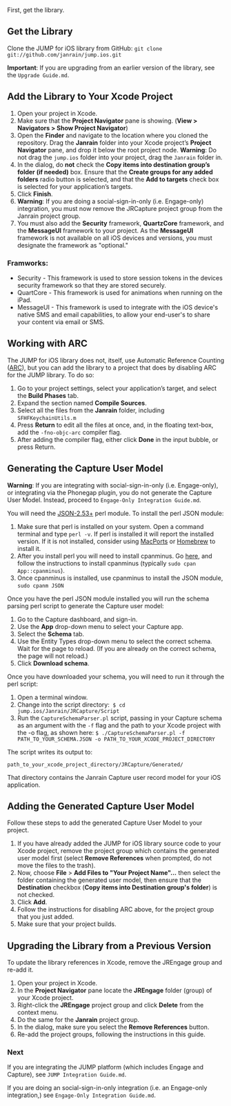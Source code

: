 First, get the library.

## Get the Library

Clone the JUMP for iOS library from GitHub: `git clone git://github.com/janrain/jump.ios.git`

**Important**: If you are upgrading from an earlier version of the library, see the `Upgrade Guide.md`.

## Add the Library to Your Xcode Project

1. Open your project in Xcode.
2. Make sure that the **Project Navigator** pane is showing. (**View > Navigators > Show Project Navigator**)
3. Open the **Finder** and navigate to the location where you cloned the repository. Drag the **Janrain**
   folder into your Xcode project’s **Project Navigator** pane, and drop it below the root project node.
   **Warning**: Do not drag the `jump.ios` folder into your project, drag the `Janrain` folder in.
4. In the dialog, do **not** check the **Copy items into destination group’s folder (if needed)** box. Ensure that the
   **Create groups for any added folders** radio button is selected, and that the **Add to targets** check box is
   selected for your application’s targets.
5. Click **Finish**.
6. **Warning**: If you are doing a social-sign-in-only (i.e. Engage-only) integration, you must now remove the
   JRCapture project group from the Janrain project group.
7. You must also add the **Security** framework, **QuartzCore** framework, and the **MessageUI** framework to your
   project. As the **MessageUI** framework is not available on all iOS devices and versions, you must designate the
   framework as "optional."

### Framworks:

* Security - This framework is used to store session tokens in the devices security framework so that they are stored
  securely.
* QuartCore - This framework is used for animations when running on the iPad.
* MessageUI - This framework is used to integrate with the iOS device's native SMS and email capabilities, to allow
  your end-user's to share your content via email or SMS.

## Working with ARC

The JUMP for iOS library does not, itself, use Automatic Reference Counting
([ARC](http://developer.apple.com/library/ios/#releasenotes/ObjectiveC/RN-TransitioningToARC/Introduction/Introduction.html#//apple_ref/doc/uid/TP40011226-CH1-SW13)),
but you can add the library to a project that does by disabling ARC for the JUMP library. To do so:

1. Go to your project settings, select your application’s target, and select the **Build Phases** tab.
2. Expand the section named **Compile Sources**.
3. Select all the files from the **Janrain** folder, including `SFHFKeychainUtils.m`
4. Press **Return** to edit all the files at once, and, in the floating text-box, add the `-fno-objc-arc` compiler
   flag.
5. After adding the compiler flag, either click **Done** in the input bubble, or press Return.

## Generating the Capture User Model

**Warning**: If you are integrating with social-sign-in-only (i.e. Engage-only), or integrating via the Phonegap
plugin, you do not generate the Capture User Model. Instead, proceed to `Engage-Only Integration Guide.md`.

You will need the [JSON-2.53+](http://search.cpan.org/~makamaka/JSON-2.53/lib/JSON.pm "JSON-2.53+") perl module. To
install the perl JSON module:

1. Make sure that perl is installed on your system. Open a command terminal and type `perl -v`. If perl is installed
   it will report the installed version. If it is not installed, consider using [MacPorts](http://www.macports.org) or
   [Homebrew](http://mxcl.github.io/homebrew/) to install it.
2. After you install perl you will need to install cpanminus. Go [here](http://www.cpan.org/modules/INSTALL.html), and
   follow the instructions to install cpanminus (typically `sudo cpan App::cpanminus`).
3. Once cpanminus is installed, use cpanminus to install the JSON module, `sudo cpanm JSON`

Once you have the perl JSON module installed you will run the schema parsing perl script to generate the Capture user
model:

1. Go to the Capture dashboard, and sign-in.
2. Use the **App** drop-down menu to select your Capture app.
3. Select the **Schema** tab.
4. Use the Entity Types drop-down menu to select the correct schema. Wait for the page to reload. (If you are already
   on the correct schema, the page will not reload.)
5. Click **Download schema**.

Once you have downloaded your schema, you will need to run it through the perl script:

1. Open a terminal window.
2. Change into the script directory:  `$ cd jump.ios/Janrain/JRCapture/Script`
3. Run the `CaptureSchemaParser.pl` script, passing in your Capture schema as an argument with the `-f` flag and the
   path to your Xcode project with the -o flag, as shown here:
`$ ./CaptureSchemaParser.pl -f PATH_TO_YOUR_SCHEMA.JSON -o PATH_TO_YOUR_XCODE_PROJECT_DIRECTORY`

The script writes its output to:

`path_to_your_xcode_project_directory/JRCapture/Generated/`

That directory contains the Janrain Capture user record model for your iOS application.

## Adding the Generated Capture User Model

Follow these steps to add the generated Capture User Model to your project.

1. If you have already added the JUMP for iOS library source code to your Xcode project, remove the project group
   which contains the generated user model first (select **Remove References** when prompted, do not move the files to
   the trash).
2. Now, choose **File** > **Add Files to "Your Project Name"...** then select the folder containing the generated user
   model, then ensure that the **Destination** checkbox (**Copy items into Destination group's folder**) is not
   checked.
3. Click **Add**.
4. Follow the instructions for disabling ARC above, for the project group that you just added.
5. Make sure that your project builds.

## Upgrading the Library from a Previous Version

To update the library references in Xcode, remove the JREngage group and re-add it.

1. Open your project in Xcode.
2. In the **Project Navigator** pane locate the **JREngage** folder (group) of your Xcode project.
3. Right-click the **JREngage** project group and click **Delete** from the context menu.
4. Do the same for the **Janrain** project group.
5. In the dialog, make sure you select the **Remove References** button.
6. Re-add the project groups, following the instructions in this guide.

### Next

If you are integrating the JUMP platform (which includes Engage and Capture), see `JUMP Integration Guide.md`.

If you are doing an social-sign-in-only integration (i.e. an Engage-only integration,) see
`Engage-Only Integration Guide.md`.